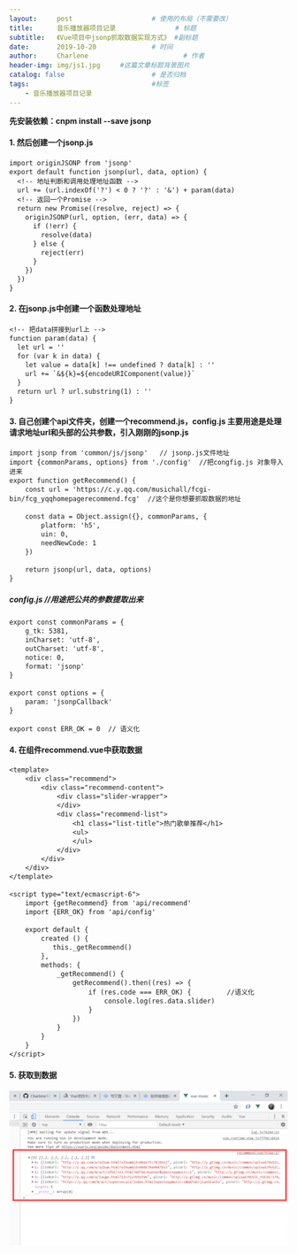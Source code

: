 ```yaml
---
layout:     post   				    # 使用的布局（不需要改）
title:      音乐播放器项目记录 				# 标题 
subtitle:   《Vue项目中jsonp抓取数据实现方式》 #副标题
date:       2019-10-20 				# 时间
author:     Charlene 						# 作者
header-img: img/js1.jpg 	#这篇文章标题背景图片
catalog: false 						# 是否归档
tags:								#标签
    - 音乐播放器项目记录
---
```


**先安装依赖：cnpm install --save jsonp**
#### 1.  然后创建一个jsonp.js
```
import originJSONP from 'jsonp'
export default function jsonp(url, data, option) {
  <!-- 地址判断和调用处理地址函数 -->
  url += (url.indexOf('?') < 0 ? '?' : '&') + param(data)
  <!-- 返回一个Promise -->
  return new Promise((resolve, reject) => {
    originJSONP(url, option, (err, data) => {
      if (!err) {
        resolve(data)
      } else {
        reject(err)
      }
    })
  })
}
```
#### 2. 在jsonp.js中创建一个函数处理地址
```
<!-- 把data拼接到url上 -->
function param(data) {
  let url = ''
  for (var k in data) {
    let value = data[k] !== undefined ? data[k] : ''
    url += `&${k}=${encodeURIComponent(value)}`
  }
  return url ? url.substring(1) : ''
}
```
#### 3. 自己创建个api文件夹，创建一个recommend.js，config.js  主要用途是处理请求地址url和头部的公共参数，引入刚刚的jsonp.js 
```
import jsonp from 'common/js/jsonp'   // jsonp.js文件地址
import {commonParams, options} from './config'  //把congfig.js 对象导入进来
export function getRecommend() {
    const url = 'https://c.y.qq.com/musichall/fcgi-bin/fcg_yqqhomepagerecommend.fcg'  //这个是你想要抓取数据的地址

    const data = Object.assign({}, commonParams, {
        platform: 'h5',
        uin: 0,
        needNewCode: 1
    })

    return jsonp(url, data, options)
}
```
##### config.js //用途把公共的参数提取出来
```
export const commonParams = {
    g_tk: 5381,
    inCharset: 'utf-8',
    outCharset: 'utf-8',
    notice: 0,
    format: 'jsonp'
}

export const options = {
    param: 'jsonpCallback'
}

export const ERR_OK = 0  // 语义化
```
#### 4. 在组件recommend.vue中获取数据
```
<template>
    <div class="recommend">
        <div class="recommend-content">
            <div class="slider-wrapper">
            </div>
            <div class="recommend-list">
                <h1 class="list-title">热门歌单推荐</h1>
                <ul>
                </ul>
            </div>
        </div>
    </div>
</template>

<script type="text/ecmascript-6">
    import {getRecommend} from 'api/recommend'
    import {ERR_OK} from 'api/config'

    export default {
        created () {
           this._getRecommend()
        },
        methods: {
            _getRecommend() {
                getRecommend().then((res) => {
                    if (res.code === ERR_OK) {         //语义化
                        console.log(res.data.slider)
                    }
                })
            }
        }
    }
</script>
```
#### 5. 获取到数据

![](https://raw.githubusercontent.com/Charlene12345/img-repo/master/1.png)
